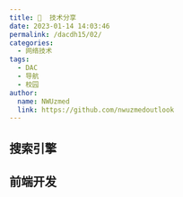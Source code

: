```yaml
---
title: 🔧  技术分享
date: 2023-01-14 14:03:46
permalink: /dacdh15/02/
categories: 
  - 网络技术
tags: 
  - DAC
  - 导航
  - 校园
author: 
  name: NWUzmed
  link: https://github.com/nwuzmedoutlook
---
```


## 搜索引擎

<ClientOnly>
  <Card :cardData="cardData0" :cardListSize=4 carTitlColor="#000" carHoverColor="#000" />
</ClientOnly>

## 前端开发

<ClientOnly>
  <Card :cardData="cardData1" :cardListSize=4 carTitlColor="#000" carHoverColor="#000" />
</ClientOnly>

<script>
export default {
  data() {
    return {
      cardData0: [
        {
          id: "0",
          cardSrc: "http://www.baidu.com/",
          cardName: "百度",
          cardContent:
            "百度——全球最大的中文搜索引擎及最大的中文网站，全球领先的人工智能公司",
        },
{cardSrc: "https://www.freesion.com/", cardImgSrc: "https://api.xinac.net/icon/?url=https://www.freesion.com/", cardName: "灰信网", cardContent: "软件开发博客聚合",},
{cardSrc: "https://www.w3school.com.cn/index.html", cardImgSrc: "https://api.xinac.net/icon/?url=https://www.w3school.com.cn/index.html", cardName: "W3School", cardContent: "领先的 Web 技术教程 - 全部免费",},
{cardSrc: "http://www.divcss5.com/", cardImgSrc: "https://api.xinac.net/icon/?url=http://www.divcss5.com/", cardName: "DIVCSS5", cardContent: "DIV+CSS布局教程学习与CSS资源分享平台",},
{cardSrc: "https://www.zhuanzhi.ai/", cardImgSrc: "https://api.xinac.net/icon/?url=https://www.zhuanzhi.ai/", cardName: "专知", cardContent: "为人工智能从业者服务!",},
{cardSrc: "https://hostloc.com/forum.php", cardImgSrc: "https://api.xinac.net/icon/?url=https://hostloc.com/forum.php", cardName: "全球主机交流论坛", cardContent: "全球主机交流",},
{cardSrc: "https://www.ziyuan.tv/", cardImgSrc: "https://api.xinac.net/icon/?url=https://www.ziyuan.tv/", cardName: "资源分享网", cardContent: "免费资源分享网站",},
{cardSrc: "https://www.morfans.cn/", cardImgSrc: "https://api.xinac.net/icon/?url=https://www.morfans.cn/", cardName: "魔帆博客", cardContent: "免费资源和福利分享—各类图文教程",},
{cardSrc: "https://www.cnblogs.com/web-scraper/", cardImgSrc: "https://api.xinac.net/icon/?url=https://www.cnblogs.com/web-scraper/", cardName: "卤蛋实验室", cardContent: "简易数据分析，web scraper",},
{cardSrc: "https://www.v2ex.com/", cardImgSrc: "https://api.xinac.net/icon/?url=https://www.v2ex.com/", cardName: "V2EX", cardContent: "创意工作者们的社区",},
{cardSrc: "https://chenfengwl.com/", cardImgSrc: "https://api.xinac.net/icon/?url=https://chenfengwl.com/", cardName: "晨风资源网", cardContent: "站长SEO必备分享平台",},
{cardSrc: "https://blog.ccswust.org/", cardImgSrc: "https://api.xinac.net/icon/?url=https://blog.ccswust.org/", cardName: "夏末浅笑的博客", cardContent: "致力于互联网品牌建设与网络营销",},
{cardSrc: "https://www.freehao123.com/", cardImgSrc: "https://api.xinac.net/icon/?url=https://www.freehao123.com/", cardName: "免费资源部落", cardContent: "全球最新免费资源发布区",},
{cardSrc: "http://www.aaaweb.cn/", cardImgSrc: "https://api.xinac.net/icon/?url=http://www.aaaweb.cn/", cardName: "3a免费资源网", cardContent: "全网精品免费网络资源共享平台",},
{cardSrc: "https://www.php.net/", cardImgSrc: "https://api.xinac.net/icon/?url=https://www.php.net/", cardName: "PHP", cardContent: "超文本预处理器",},
{cardSrc: "https://www.openai.com/", cardImgSrc: "https://api.xinac.net/icon/?url=https://www.openai.com/", cardName: "Open AI", cardContent: "Discovering and enacting the path to safe artificial general intelligence.",},
{cardSrc: "http://www.chinahacker.com/index.asp", cardImgSrc: "https://api.xinac.net/icon/?url=http://www.chinahacker.com/index.asp", cardName: "中国黑客联盟", cardContent: "黑色矩防火墙、专业防御DDOS攻击",},
{cardSrc: "https://tool.lu/", cardImgSrc: "https://api.xinac.net/icon/?url=https://tool.lu/", cardName: "在线工具", cardContent: "程序员的工具箱",},
{cardSrc: "https://www.matools.com/#", cardImgSrc: "https://api.xinac.net/icon/?url=https://www.matools.com/#", cardName: "码工具", cardContent: "代码在线工具箱",},
{cardSrc: "http://tool.chinaz.com/", cardImgSrc: "https://api.xinac.net/icon/?url=http://tool.chinaz.com/", cardName: "站长工具", cardContent: "站长之家",},
{cardSrc: "https://tool.lusongsong.com/", cardImgSrc: "https://api.xinac.net/icon/?url=https://tool.lusongsong.com/", cardName: "松松站长工具大全", cardContent: "最全的站长SEO工具导航",},
{cardSrc: "https://siterankz.com/", cardImgSrc: "https://api.xinac.net/icon/?url=https://siterankz.com/", cardName: "SiteRankz", cardContent: "检查站点排名、PageRank、SEO 统计数据和 Alexa 百万历史数据",},
{cardSrc: "https://c.runoob.com/", cardImgSrc: "https://api.xinac.net/icon/?url=https://c.runoob.com/", cardName: "菜鸟工具", cardContent: "不止于工具",},
{cardSrc: "https://bazhan.me/", cardImgSrc: "https://api.xinac.net/icon/?url=https://bazhan.me/", cardName: "在线扒站工具", cardContent: "网页源码打包下载_手机扒站_仿站工具_在线扒站官网",},
{cardSrc: "https://qqe2.com/", cardImgSrc: "https://api.xinac.net/icon/?url=https://qqe2.com/", cardName: "奇Q工具网", cardContent: "JSON在线编辑器",},
{cardSrc: "https://www.sojson.com/", cardImgSrc: "https://api.xinac.net/icon/?url=https://www.sojson.com/", cardName: "JSON在线", cardContent: "JSON解析格式化—SO JSON在线工具",},
{cardSrc: "http://tools.jb51.net/", cardImgSrc: "https://api.xinac.net/icon/?url=http://tools.jb51.net/", cardName: "脚本之家在线工具", cardContent: "开发工具 站长工具 生活工具 儿童编程BlocklyGame",},
{cardSrc: "https://msdn.itellyou.cn/", cardImgSrc: "https://api.xinac.net/icon/?url=https://msdn.itellyou.cn/", cardName: "MSDN", cardContent: "我告诉你 - 做一个安静的工具站",},
{cardSrc: "https://msdn.pe8.com/", cardImgSrc: "https://api.xinac.net/icon/?url=https://msdn.pe8.com/", cardName: "MSDN", cardContent: "原版之家",},
{cardSrc: "https://tb.rg-adguard.net/public.php", cardImgSrc: "https://api.xinac.net/icon/?url=https://tb.rg-adguard.net/public.php", cardName: "TechBench by WZT (v4.1.1)", cardContent: "各种版本的电脑系统下载",},
{cardSrc: "http://search.ahau.cf/", cardImgSrc: "https://api.xinac.net/icon/?url=http://search.ahau.cf/", cardName: "LNMP一键安装", cardContent: "LNMP一键安装包 by Licess",},
{cardSrc: "http://www.aichunjing.com/", cardImgSrc: "https://api.xinac.net/icon/?url=http://www.aichunjing.com/", cardName: "爱纯净官网", cardContent: "纯净版系统_Win10纯净版64位_纯净版XP系统",},
{cardSrc: "https://www.wenjian.net/", cardImgSrc: "https://api.xinac.net/icon/?url=https://www.wenjian.net/", cardName: "文件百科", cardContent: "DLL文件下载,EXE进程查询,dll文件,DLL下载,DLL之家,驱动,打印机驱动下载",},
{cardSrc: "https://www.lxlinux.net/", cardImgSrc: "https://api.xinac.net/icon/?url=https://www.lxlinux.net/", cardName: "良许教程网", cardContent: "Linux系统常用命令教学,shell脚本入门学习",},
{cardSrc: "https://www.yeeach.com/", cardImgSrc: "https://api.xinac.net/icon/?url=https://www.yeeach.com/", cardName: "Yeeach", cardContent: "出家如初,成佛有余",},
{cardSrc: "https://www.fuliti.com/", cardImgSrc: "https://api.xinac.net/icon/?url=https://www.fuliti.com/", cardName: "福利梯", cardContent: "分享最有趣的事",},
{cardSrc: "https://www.oovvv.com/", cardImgSrc: "https://api.xinac.net/icon/?url=https://www.oovvv.com/", cardName: "乐于分享", cardContent: "好资源不私藏！",},

      ],
      
      cardData1: [
        {
          id: "1",
          cardSrc: "https://cn.vuejs.org/",
          cardImgSrc:
            "https://cdn.staticaly.com/gh/Kele-Bingtang/static@master/img/tools/20220105001047.png",
          cardName: "Vue",
          cardContent: "渐进式 JavaScript 框架",
        },
        {cardSrc: "https://element.eleme.cn/#/zh-CN/", cardImgSrc: "https://cdn.staticaly.com/gh/Kele-Bingtang/static@master/img/tools/20220105001602.png", cardName: "Element-UI", cardContent: "Element，一套为开发者、设计师和产品经理准备的基于 Vue 的桌面端组件库",},
        {cardSrc: "https://www.baidu.com/", cardImgSrc: "https://api.xinac.net/icon/?url=https://www.baidu.com", cardName: "百度", cardContent: "全球最大的中文搜索引擎",},
      ],
    };
  },
};
</script>
